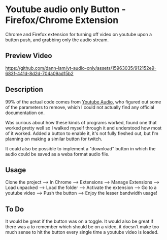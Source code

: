# Youtube audio only Button - Firefox/Chrome Extension

Chrome and Firefox extension for turning off video on youtube upon a button push, and grabbing only the audio stream.

## Preview Video
https://github.com/dann-lam/yt-audio-only/assets/15963035/912152e9-683f-441d-8d2d-704a09ad15b2

## Description
99% of the actual code comes from [Youtube Audio](https://github.com/craftwar/youtube-audio), who figured out some of the parameters to remove, which I could not actually find any official documentation on.

Was curious about how these kinds of programs worked, found one that worked pretty well so I walked myself through it and understood how most of it worked. Added a button to enable it, it's not fully fleshed out, but I'm planning on making a similar button for twitch.

It could also be possible to implement a "download" button in which the audio could be saved as a weba format audio file.

## Usage

Clone the project --> In Chrome --> Extensions --> Manage Extensions --> Load unpacked --> Load the folder --> Activate the extension --> Go to a youtube video --> Push the button --> Enjoy the lesser bandwidth usage!

## To Do
It would be great if the button was on a toggle.
It would also be great if there was a to remember which should be on a video, it doesn't make too much sense to hit the button every single time a youtube video is loaded.
